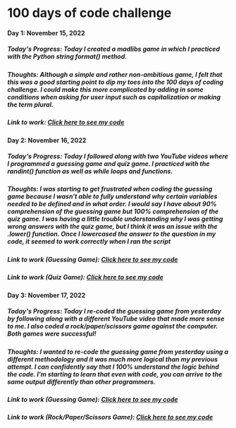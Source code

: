 # 100 days of code challenge

#### Day 1: November 15, 2022

##### **Today's Progress:** Today I created a madlibs game in which I practiced with the Python string format() method. 

##### **Thoughts:** Although a simple and rather non-ambitious game, I felt that this was a good starting point to dip my toes into the 100 days of coding challenge. I could make this more complicated by adding in some conditions when asking for user input such as capitalization or making the term plural. 

##### **Link to work:** [Click here to see my code](https://github.com/ashlyn-musgrave/100-days-of-code-challenge/blob/main/Day%201%20-%20Madlibs.py)

#### Day 2: November 16, 2022

##### **Today's Progress:** Today I followed along with two YouTube videos where I programmed a guessing game and quiz game. I practiced with the randint() function as well as while loops and functions. 

##### **Thoughts:** I was starting to get frustrated when coding the guessing game because I wasn't able to fully understand why certain variables needed to be defined and in what order. I would say I have about 90% comprehension of the guessing game but 100% comprehension of the quiz game. I was having a little trouble understanding why I was getting wrong answers with the quiz game, but I think it was an issue with the .lower() function. Once I lowercased the answer to the question in my code, it seemed to work correctly when I ran the script

##### **Link to work (Guessing Game):** [Click here to see my code](https://github.com/ashlyn-musgrave/100-Days-of-Code-Challenge-Python/blob/main/Day%202%20-Guessing%20Game.py)    
##### **Link to work (Quiz Game):** [Click here to see my code](https://github.com/ashlyn-musgrave/100-Days-of-Code-Challenge-Python/blob/main/Day%202%20-%20Quiz%20Game.py)
                
#### Day 3: November 17, 2022

##### **Today's Progress:** Today I re-coded the guessing game from yesterday by following along with a different YouTube video that made more sense to me. I also coded a rock/paper/scissors game against the computer. Both games were successful!

##### **Thoughts:** I wanted to re-code the guessing game from yesterday using a different methodology and it was much more logical than my previous attempt. I can confidently say that I 100% understand the logic behind the code. I'm starting to learn that even with code, you can arrive to the same output differently than other programmers. 

##### **Link to work (Guessing Game):** [Click here to see my code](https://github.com/ashlyn-musgrave/100-Days-of-Code-Challenge-Python/blob/main/Day%203%20-%20Guessing%20Game.py)
##### **Link to work (Rock/Paper/Scissors Game):** [Click here to see my code](https://github.com/ashlyn-musgrave/100-Days-of-Code-Challenge-Python/blob/main/Day%203%20-%20Rock%20Paper%20Scissors.py)

